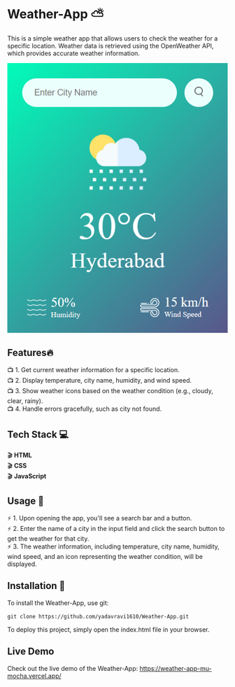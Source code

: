 # Weather-App :partly_sunny: 
This is a simple weather app that allows users to check the weather for a specific location. Weather data is retrieved using the OpenWeather API, which provides accurate weather information.

<img src="/images/weather image.png">

## Features:fire:
:tv: 1. Get current weather information for a specific location.<br>
:tv: 2. Display temperature, city name, humidity, and wind speed.<br>
:tv: 3. Show weather icons based on the weather condition (e.g., cloudy, clear, rainy).<br>
:tv: 4. Handle errors gracefully, such as city not found.<br>
  
## Tech Stack :computer:
:clapper: **HTML** <br>
:clapper: **CSS** <br>
:clapper: **JavaScript** <br>

## Usage :pencil:
:zap: 1. Upon opening the app, you'll see a search bar and a button.<br>
:zap: 2. Enter the name of a city in the input field and click the search button to get the weather for that city.<br>
:zap: 3. The weather information, including temperature, city name, humidity, wind speed, and an icon representing the weather condition, will be displayed.<br>

## Installation :notebook:
To install the Weather-App, use git:
```
git clone https://github.com/yadavravi1610/Weather-App.git
```
To deploy this project, simply open the index.html file in your browser.

## Live Demo
Check out the live demo of the Weather-App: https://weather-app-mu-mocha.vercel.app/
